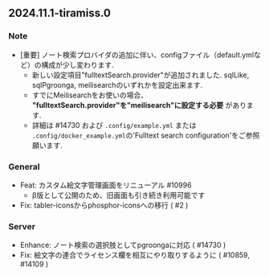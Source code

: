 ## 2024.11.1-tiramiss.0

### Note
- [重要] ノート検索プロバイダの追加に伴い、configファイル（default.ymlなど）の構成が少し変わります.
	- 新しい設定項目"fulltextSearch.provider"が追加されました. sqlLike, sqlPgroonga, meilisearchのいずれかを設定出来ます.
	- すでにMeilisearchをお使いの場合、 **"fulltextSearch.provider"を"meilisearch"に設定する必要** があります.
	- 詳細は #14730 および `.config/example.yml` または `.config/docker_example.yml`の'Fulltext search configuration'をご参照願います.

### General
- Feat: カスタム絵文字管理画面をリニューアル #10996
	* β版として公開のため、旧画面も引き続き利用可能です
- Fix: tabler-iconsからphosphor-iconsへの移行 ( #2 )

### Server
- Enhance: ノート検索の選択肢としてpgroongaに対応 ( #14730 )
- Fix: 絵文字の連合でライセンス欄を相互にやり取りするように ( #10859, #14109 )
